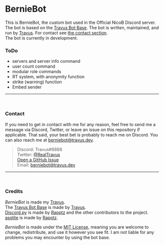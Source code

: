# BernieBot
This is BernieBot, the custom bot used in the Official NicoB Discord server. The bot is based on the [Travus Bot Base](https://github.com/Travus/Travus_Bot_Base). The bot is written, maintained, and run by [Travus](https://github.com/Travus). For contact see [the contact section](#contact).  
The bot is currently in development.

### ToDo
- servers and server info command
- user count command
- modular role commands
- RT system, with anonymity function
- strike (warning) function
- Embed sender
---

<br>

### Contact
If you need to get in contact with me for any reason, feel free to send me a message via Discord, Twitter, or leave an issue on this repository if applicable. That said, your best bet is probably to reach me on Discord. You can also reach me at berniebot@travus.dev.  
> Discord: Travus#8888  
> Twitter: [@RealTravus](https://twitter.com/realtravus)  
> [Open a GitHub Issue](https://github.com/Travus/BernieBot/issues/new)  
> Email: berniebot@travus.dev  
---

<br>

### Credits
*BernieBot* is made my [Travus](https://github.com/Travus).  
The [Travus Bot Base](https://github.com/Travus/Travus_Bot_Base) is made by [Travus](https://github.com/Travus).  
[Discord.py](https://github.com/Rapptz/discord.py) is made by [Rapptz](https://github.com/Rapptz) and the other contributors to the project.  
[asqlite](https://gist.github.com/Rapptz/c1ff9fc7dc15194f305eb13e6cb57de1) is made by [Rapptz](https://github.com/Rapptz).

*BernieBot* is made under the [MIT License](LICENSE.md), meaning you are welcome to change, redistribute, and use it however you see fit. I am not liable for any problems you may encounter by using the bot base.
